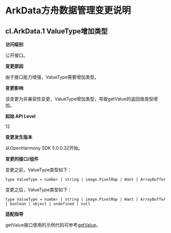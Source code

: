 # ArkData方舟数据管理变更说明

## cl.ArkData.1 ValueType增加类型

**访问级别**

公开接口。

**变更原因**

由于接口能力增强，ValueType需要增加类型。

**变更影响**

该变更为非兼容性变更，ValueType增加类型，导致getValue的返回值类型增加。

**起始 API Level**

12

**变更发生版本**

从OpenHarmony SDK 5.0.0.32开始。

**变更的接口/组件**

变更之前，ValueType类型如下：
```
type ValueType = number | string | image.PixelMap | Want | ArrayBuffer
```

变更之后，ValueType类型如下：
```
type ValueType = number | string | image.PixelMap | Want | ArrayBuffer | boolean | object | undefined | null
```

**适配指导**

getValue接口使用的示例代码可参考[getValue](../../../application-dev/reference/apis-arkdata/js-apis-data-unifiedDataChannel.md#getvalue12)。